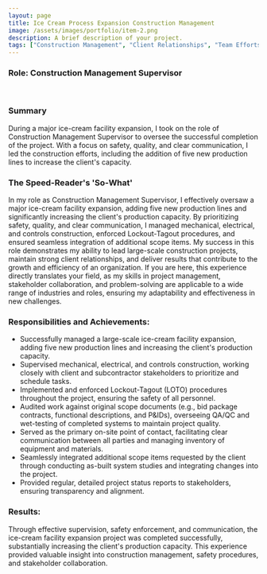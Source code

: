 ```yaml
---
layout: page
title: Ice Cream Process Expansion Construction Management
image: /assets/images/portfolio/item-2.png
description: A brief description of your project.
tags: ["Construction Management", "Client Relationships", "Team Efforts"]
---
```



### Role: Construction Management Supervisor
<br>

### Summary
During a major ice-cream facility expansion, I took on the role of Construction Management Supervisor to oversee the successful completion of the project. With a focus on safety, quality, and clear communication, I led the construction efforts, including the addition of five new production lines to increase the client's capacity.

### The Speed-Reader's 'So-What'
In my role as Construction Management Supervisor, I effectively oversaw a major ice-cream facility expansion, adding five new production lines and significantly increasing the client's production capacity. By prioritizing safety, quality, and clear communication, I managed mechanical, electrical, and controls construction, enforced Lockout-Tagout procedures, and ensured seamless integration of additional scope items. My success in this role demonstrates my ability to lead large-scale construction projects, maintain strong client relationships, and deliver results that contribute to the growth and efficiency of an organization. If you are here, this experience directly translates your field, as my skills in project management, stakeholder collaboration, and problem-solving are applicable to a wide range of industries and roles, ensuring my adaptability and effectiveness in new challenges.

### Responsibilities and Achievements:

- Successfully managed a large-scale ice-cream facility expansion, adding five new production lines and increasing the client's production capacity.
- Supervised mechanical, electrical, and controls construction, working closely with client and subcontractor stakeholders to prioritize and schedule tasks.
- Implemented and enforced Lockout-Tagout (LOTO) procedures throughout the project, ensuring the safety of all personnel.
- Audited work against original scope documents (e.g., bid package contracts, functional descriptions, and P&IDs), overseeing QA/QC and wet-testing of completed systems to maintain project quality.
- Served as the primary on-site point of contact, facilitating clear communication between all parties and managing inventory of equipment and materials.
- Seamlessly integrated additional scope items requested by the client through conducting as-built system studies and integrating changes into the project.
- Provided regular, detailed project status reports to stakeholders, ensuring transparency and alignment.

### Results:
Through effective supervision, safety enforcement, and communication, the ice-cream facility expansion project was completed successfully, substantially increasing the client's production capacity. This experience provided valuable insight into construction management, safety procedures, and stakeholder collaboration.
